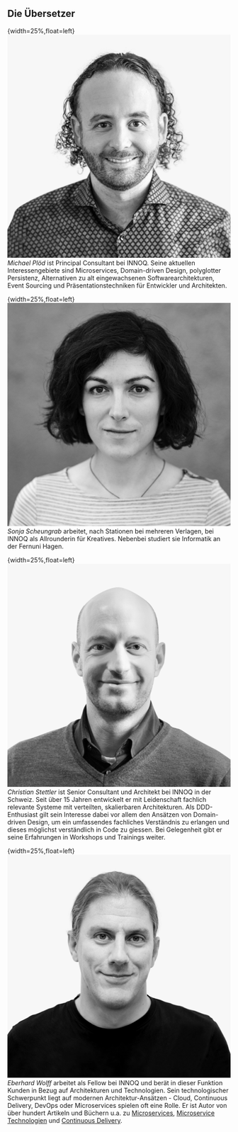 ## Die Übersetzer

{width=25%,float=left}
![](images/michael.jpg)
*Michael Plöd* ist Principal Consultant bei INNOQ. Seine aktuellen Interessengebiete sind Microservices, Domain-driven Design, polyglotter Persistenz, Alternativen zu alt eingewachsenen Softwarearchitekturen, Event Sourcing und Präsentationstechniken für Entwickler und Architekten.

{width=25%,float=left}
![](images/sonja.jpg)
*Sonja Scheungrab* arbeitet, nach Stationen bei mehreren Verlagen, bei INNOQ als Allrounderin für Kreatives. Nebenbei studiert sie Informatik an der Fernuni Hagen.  


{width=25%,float=left}
![](images/christian.jpg)
*Christian Stettler* ist Senior Consultant und Architekt bei INNOQ in der Schweiz. Seit über 15 Jahren entwickelt er mit Leidenschaft fachlich relevante Systeme mit verteilten, skalierbaren Architekturen. Als DDD-Enthusiast gilt sein Interesse dabei vor allem den Ansätzen von Domain-driven Design, um ein umfassendes fachliches Verständnis zu erlangen und dieses möglichst verständlich in Code zu giessen. Bei Gelegenheit gibt er seine Erfahrungen in Workshops und Trainings weiter.

{width=25%,float=left}
![](images/eberhard.jpg)
*Eberhard Wolff* arbeitet als Fellow bei INNOQ und berät in dieser Funktion Kunden in Bezug auf Architekturen und Technologien. Sein technologischer Schwerpunkt liegt auf modernen Architektur-Ansätzen - Cloud, Continuous Delivery, DevOps oder Microservices  spielen oft eine Rolle. Er ist Autor von über hundert Artikeln und Büchern u.a. zu [Microservices](http://microservices-buch.de/), [Microservice Technologien](http://microservices-praxisbuch.de/) und [Continuous Delivery](http://continuous-delivery-buch.de/).
